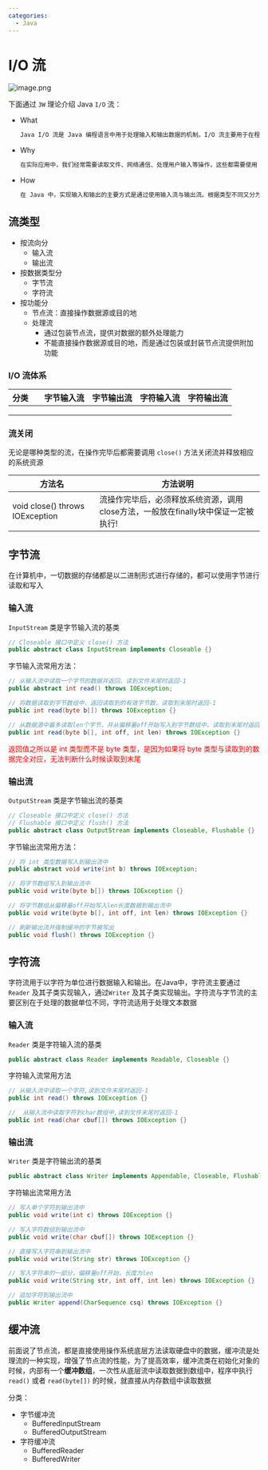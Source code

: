 ```yaml
---
categories:
  - Java
---
```

# I/O 流

![image.png](https://cdgwsd.oss-cn-guangzhou.aliyuncs.com/img/202312271502333.png)

下面通过 `3W` 理论介绍 Java `I/O` 流：

- What

  ```markdown
  Java I/O 流是 Java 编程语言中用于处理输入和输出数据的机制。I/O 流主要用于在程序与外部世界之间传输数据。在 Java 中，I/O 流分为输入流和输出流，用于读取和写入数据。I/O 流的工作方式类似于水流的概念，数据可以像水流一样从一个地方传输到另一个地方
  ```

- Why

  ```markdown
  在实际应用中，我们经常需要读取文件、网络通信、处理用户输入等操作，这些都需要使用 I/O 流来进行数据的读写。I/O 流的使用可以帮助程序实现更灵活、更复杂的功能，使得程序可以与用户、文件系统、网络等进行有效的通信
  ```

- How

  ```markdown
  在 Java 中，实现输入和输出的主要方式是通过使用输入流与输出流。根据类型不同又分为两大类：字节输入/输出流和字符输入/输出流
  ```

## 流类型

- 按流向分
  - 输入流
  - 输出流
- 按数据类型分
  - 字节流
  - 字符流
- 按功能分
  - 节点流：直接操作数据源或目的地
  - 处理流
    - 通过包装节点流，提供对数据的额外处理能力
    - 不能直接操作数据源或目的地，而是通过包装或封装节点流提供附加功能

### I/O 流体系

| 分类 |  | 字节输入流 | 字节输出流 | 字符输入流 | 字符输出流 |
| :--: | ---- | :--------: | :----------: | :----------: | :----------: |
|      |      |            |            |            |            |
|      |      |            |            |            |            |
|      |      |            |            |            |            |

### 流关闭

无论是哪种类型的流，在操作完毕后都需要调用 `close()` 方法关闭流并释放相应的系统资源

| 方法名                          | 方法说明                                                     |
| ------------------------------- | ------------------------------------------------------------ |
| void close() throws IOException | 流操作完毕后，必须释放系统资源，调用close方法，一般放在finally块中保证一定被执行! |

## 字节流

在计算机中，一切数据的存储都是以二进制形式进行存储的，都可以使用字节进行读取和写入

### 输入流

`InputStream` 类是字节输入流的基类

```java
// Closeable 接口中定义 close() 方法
public abstract class InputStream implements Closeable {}
```

字节输入流常用方法：

```java
// 从输入流中读取一个字节的数据并返回，读到文件末尾时返回-1
public abstract int read() throws IOException;

// 将数据读取到字节数组中，返回读取到的有效字节数，读取到末尾时返回-1
public int read(byte b[]) throws IOException {}

// 从数据源中最多读取len个字节，并从偏移量off开始写入到字节数组中，读取到末尾时返回-1
public int read(byte b[], int off, int len) throws IOException {}
```

<font color=red>返回值之所以是 int 类型而不是 byte 类型，是因为如果将 byte 类型与读取到的数据完全对应，无法判断什么时候读取到末尾</font>

### 输出流

`OutputStream` 类是字节输出流的基类

```java
// Closeable 接口中定义 close() 方法
// Flushable 接口中定义 flush() 方法
public abstract class OutputStream implements Closeable, Flushable {}
```

字节输出流常用方法：

```java
// 将 int 类型数据写入到输出流中
public abstract void write(int b) throws IOException;

// 将字节数组写入到输出流中
public void write(byte b[]) throws IOException {}

// 将字节数组从偏移量off开始写入len长度数据到输出流中
public void write(byte b[], int off, int len) throws IOException {}

// 刷新输出流并强制缓冲的字节被写出
public void flush() throws IOException {}
```

## 字符流

字符流用于以字符为单位进行数据输入和输出。在Java中，字符流主要通过 `Reader` 及其子类实现输入，通过`Writer` 及其子类实现输出。字符流与字节流的主要区别在于处理的数据单位不同，字符流适用于处理文本数据

### 输入流

`Reader` 类是字符输入流的基类

```java
public abstract class Reader implements Readable, Closeable {}
```

字符输入流常用方法

```java
// 从输入流中读取一个字符,读到文件末尾时返回-1
public int read() throws IOException {}

// 	从输入流中读取字符到char数组中,读到文件末尾时返回-1
public int read(char cbuf[]) throws IOException {}
```

### 输出流

`Writer` 类是字符输出流的基类

```java
public abstract class Writer implements Appendable, Closeable, Flushable{}
```

字符输出流常用方法

```java
// 写入单个字符到输出流中
public void write(int c) throws IOException {}

// 写入字符数组到输出流中
public void write(char cbuf[]) throws IOException {}

// 直接写入字符串到输出流中
public void write(String str) throws IOException {}

// 写入字符串的一部分，偏移量off开始，长度为len
public void write(String str, int off, int len) throws IOException {}

// 追加字符到输出流中
public Writer append(CharSequence csq) throws IOException {}
```

## 缓冲流

前面说了节点流，都是直接使用操作系统底层方法读取硬盘中的数据，缓冲流是处理流的一种实现，增强了节点流的性能，为了提高效率，缓冲流类在初始化对象的时候，内部有一个**缓冲数组**，一次性从底层流中读取数据到数组中，程序中执行 `read()` 或者 `read(byte[])` 的时候，就直接从内存数组中读取数据

分类：

- 字节缓冲流
  - BufferedInputStream
  - BufferedOutputStream
- 字符缓冲流
  - BufferedReader
  - BufferedWriter